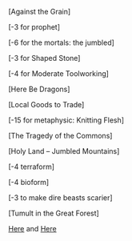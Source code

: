 [Against the Grain]

[-3 for prophet]

[-6 for the mortals: the jumbled]

[-3 for Shaped Stone]

[-4 for Moderate Toolworking]

[Here Be Dragons]

[Local Goods to Trade]

[-15 for metaphysic: Knitting Flesh]

[The Tragedy of the Commons]

[Holy Land – Jumbled Mountains]

[-4 terraform]

[-4 bioform]

[-3 to make dire beasts scarier]

[Tumult in the Great Forest]

[Here](https://old.reddit.com/r/GodhoodWB/comments/ftlhb9/endless_pantheon_turn_5_macro/fmahu4a/) and [Here](https://old.reddit.com/r/GodhoodWB/comments/ftlhb9/endless_pantheon_turn_5_macro/fmahv7y/)